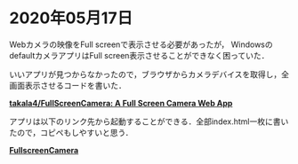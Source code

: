 # 2020年05月17日 


Webカメラの映像をFull screenで表示させる必要があったが，
WindowsのdefaultカメラアプリはFull screen表示させることができなく困っていた．


いいアプリが見つからなかったので，ブラウザからカメラデバイスを取得し，全画面表示させるコードを書いた．

**[takala4/FullScreenCamera: A Full Screen Camera Web App](https://github.com/takala4/FullScreenCamera)**


アプリは以下のリンク先から起動することができる．全部index.html一枚に書いたので，コピペもしやすいと思う．

**[FullscreenCamera](https://takala4.github.io/FullScreenCamera/)**



